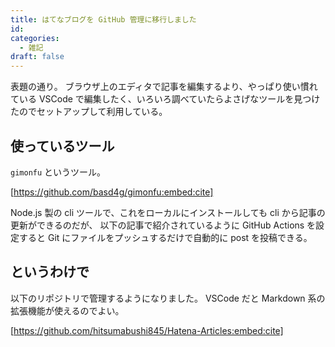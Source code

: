 ```yaml
---
title: はてなブログを GitHub 管理に移行しました
id: 
categories:
  - 雑記
draft: false
---
```


表題の通り。
ブラウザ上のエディタで記事を編集するより、やっぱり使い慣れている VSCode で編集したく、いろいろ調べていたらよさげなツールを見つけたのでセットアップして利用している。

## 使っているツール

`gimonfu` というツール。

[https://github.com/basd4g/gimonfu:embed:cite]

Node.js 製の cli ツールで、これをローカルにインストールしても cli から記事の更新ができるのだが、
以下の記事で紹介されているように GitHub Actions を設定すると Git にファイルをプッシュするだけで自動的に post を投稿できる。

## というわけで

以下のリポジトリで管理するようになりました。
VSCode だと Markdown 系の拡張機能が使えるのでよい。

[https://github.com/hitsumabushi845/Hatena-Articles:embed:cite]

